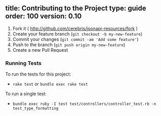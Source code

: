 title: Contributing to the Project
type: guide
order: 100
version: 0.10
---

1. Fork it ( http://github.com/cerebris/jsonapi-resources/fork )
2. Create your feature branch (`git checkout -b my-new-feature`)
3. Commit your changes (`git commit -am 'Add some feature'`)
4. Push to the branch (`git push origin my-new-feature`)
5. Create a new Pull Request

### Running Tests

To run the tests for this project:

- `rake test` or `bundle exec rake test`

To run a single test:

- `bundle exec ruby -I test test/controllers/controller_test.rb -n test_type_formatting`
